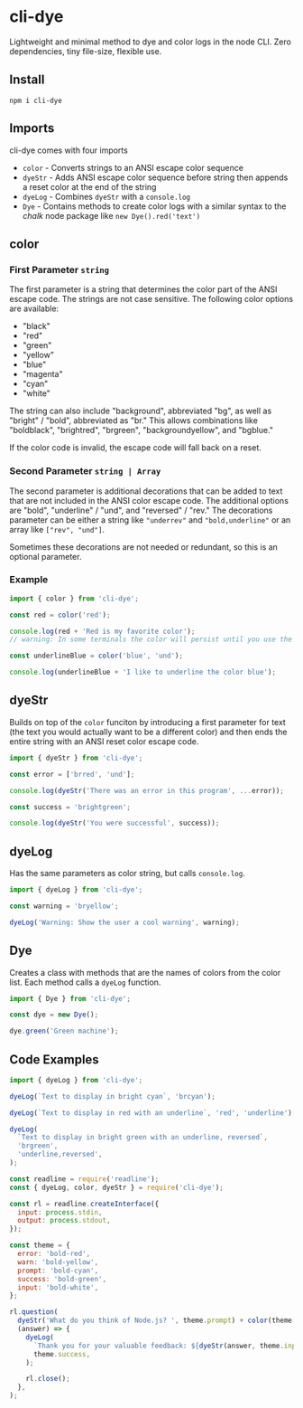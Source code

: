 # cli-dye

Lightweight and minimal method to dye and color logs in the node CLI. Zero dependencies, tiny file-size, flexible use.

## Install

```
npm i cli-dye
```

## Imports

cli-dye comes with four imports

- `color` - Converts strings to an ANSI escape color sequence
- `dyeStr` - Adds ANSI escape color sequence before string then appends a reset color at the end of the string
- `dyeLog` - Combines `dyeStr` with a `console.log`
- `Dye` - Contains methods to create color logs with a similar syntax to the <i>chalk</i> node package like `new Dye().red('text')`

## color

### First Parameter `string`

The first parameter is a string that determines the color part of the ANSI escape code. The strings are not case sensitive. The following color options are available:

- "black"
- "red"
- "green"
- "yellow"
- "blue"
- "magenta"
- "cyan"
- "white"

The string can also include "background", abbreviated "bg", as well as "bright" / "bold", abbreviated as "br." This allows combinations like "boldblack", "brightred", "brgreen", "backgroundyellow", and "bgblue."

If the color code is invalid, the escape code will fall back on a reset.

### Second Parameter `string | Array`

The second parameter is additional decorations that can be added to text that are not included in the ANSI color escape code. The additional options are "bold", "underline" / "und", and "reversed" / "rev." The decorations parameter can be either a string like `"underrev"` and `"bold,underline"` or an array like `["rev", "und"]`.

Sometimes these decorations are not needed or redundant, so this is an optional parameter.

### Example

```javascript
import { color } from 'cli-dye';

const red = color('red');

console.log(red + 'Red is my favorite color');
// warning: In some terminals the color will persist until you use the reset code, "\u001b[0m"

const underlineBlue = color('blue', 'und');

console.log(underlineBlue + 'I like to underline the color blue');
```

## dyeStr

Builds on top of the `color` funciton by introducing a first parameter for text (the text you would actually want to be a different color) and then ends the entire string with an ANSI reset color escape code.

```javascript
import { dyeStr } from 'cli-dye';

const error = ['brred', 'und'];

console.log(dyeStr('There was an error in this program', ...error));

const success = 'brightgreen';

console.log(dyeStr('You were successful', success));
```

## dyeLog

Has the same parameters as color string, but calls `console.log`.

```javascript
import { dyeLog } from 'cli-dye';

const warning = 'bryellow';

dyeLog('Warning: Show the user a cool warning', warning);
```

## Dye

Creates a class with methods that are the names of colors from the color list. Each method calls a `dyeLog` function.

```javascript
import { Dye } from 'cli-dye';

const dye = new Dye();

dye.green('Green machine');
```

## Code Examples

```javascript
import { dyeLog } from 'cli-dye';

dyeLog(`Text to display in bright cyan`, 'brcyan');

dyeLog(`Text to display in red with an underline`, 'red', 'underline');

dyeLog(
  `Text to display in bright green with an underline, reversed`,
  'brgreen',
  'underline,reversed',
);
```

```javascript
const readline = require('readline');
const { dyeLog, color, dyeStr } = require('cli-dye');

const rl = readline.createInterface({
  input: process.stdin,
  output: process.stdout,
});

const theme = {
  error: 'bold-red',
  warn: 'bold-yellow',
  prompt: 'bold-cyan',
  success: 'bold-green',
  input: 'bold-white',
};

rl.question(
  dyeStr('What do you think of Node.js? ', theme.prompt) + color(theme.input),
  (answer) => {
    dyeLog(
      `Thank you for your valuable feedback: ${dyeStr(answer, theme.input)}`,
      theme.success,
    );

    rl.close();
  },
);
```
